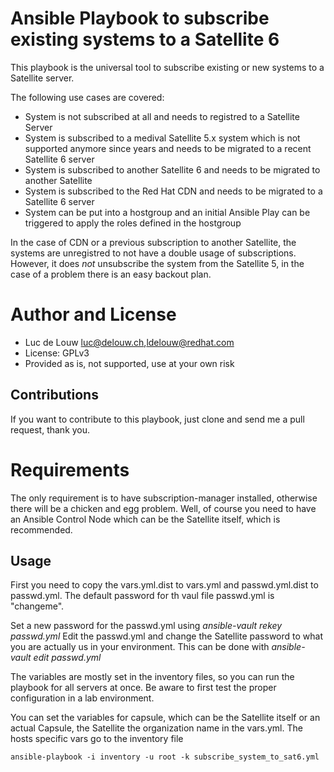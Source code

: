 # Ansible Playbook to subscribe existing systems to a Satellite 6

This playbook is the universal tool to subscribe existing or new systems to a Satellite server.

The following use cases are covered:
* System is not subscribed at all and needs to registred to a Satellite Server
* System is subscribed to a medival Satellite 5.x system which is not supported anymore since years and needs to be migrated to a recent Satellite 6 server
* System is subscribed to another Satellite 6 and needs to be migrated to another Satellite
* System is subscribed to the Red Hat CDN and needs to be migrated to a Satellite 6 server
* System can be put into a hostgroup and an initial Ansible Play can be triggered to apply the roles defined in the hostgroup 

In the case of CDN or a previous subscription to another Satellite, the systems are unregistred to not have a double usage of subscriptions. However, it does *not* unsubscribe the system from the Satellite 5, in the case of a problem there is an easy backout plan.

# Author and License
- Luc de Louw <luc@delouw.ch>,<ldelouw@redhat.com>
- License: GPLv3
- Provided as is, not supported, use at your own risk

## Contributions
If you want to contribute to this playbook, just clone and send me a pull request, thank you.

# Requirements

The only requirement is to have subscription-manager installed, otherwise there will be a chicken and egg problem. Well, of course you need to have an Ansible Control Node which can be the Satellite itself, which is recommended.

## Usage

First you need to copy the vars.yml.dist to vars.yml and passwd.yml.dist to passwd.yml. The default password for th vaul file passwd.yml is "changeme". 

Set a new password for the passwd.yml using *ansible-vault rekey passwd.yml* 
Edit the passwd.yml and change the Satellite password to what you are actually us in your environment. This can be done with  *ansible-vault edit passwd.yml*

The variables are mostly set in the inventory files, so you can run the playbook for all servers at once. Be aware to first test the proper configuration in a lab environment.

You can set the variables for capsule, which can be the Satellite itself or an actual Capsule, the Satellite the organization name in the vars.yml. The hosts specific vars go to the inventory file

```
ansible-playbook -i inventory -u root -k subscribe_system_to_sat6.yml
```
